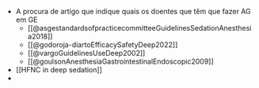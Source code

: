- A procura de artigo que indique quais os doentes que têm que fazer AG em GE
	- [[@asgestandardsofpracticecommitteeGuidelinesSedationAnesthesia2018]]
	- [[@godoroja-diartoEfficacySafetyDeep2022]]
	- [[@vargoGuidelinesUseDeep2002]]
	- [[@goulsonAnesthesiaGastrointestinalEndoscopic2009]]
- [[HFNC in deep sedation]]
-